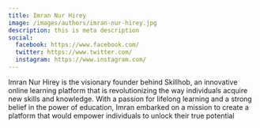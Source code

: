 ```yaml
---
title: Imran Nur Hirey
image: /images/authors/imran-nur-hirey.jpg
description: this is meta description
social:
  facebook: https://www.facebook.com/
  twitter: https://www.twitter.com/
  instagram: https://www.instagram.com/
---
```


Imran Nur Hirey is the visionary founder behind Skillhob, an innovative online learning platform that is revolutionizing the way individuals acquire new skills and knowledge. With a passion for lifelong learning and a strong belief in the power of education, Imran embarked on a mission to create a platform that would empower individuals to unlock their true potential